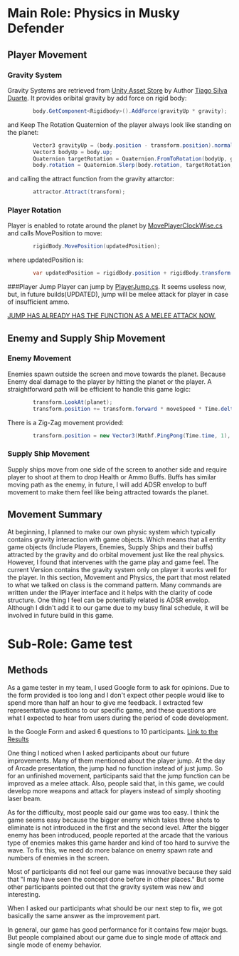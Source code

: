 # Main Role: Physics in Musky Defender

## Player Movement

### Gravity System
Gravity Systems are retrieved from [Unity Asset Store](https://assetstore.unity.com/packages/tools/physics/orbital-gravity-movement-65682) by Author [Tiago Silva Duarte](https://assetstore.unity.com/publishers/22155). It provides oribital gravity by add force on rigid body:
```C#
        body.GetComponent<Rigidbody>().AddForce(gravityUp * gravity);
```
and Keep The Rotation Quaternion of the player always look like standing on the planet:

```C#
        Vector3 gravityUp = (body.position - transform.position).normalized;
        Vector3 bodyUp = body.up;
        Quaternion targetRotation = Quaternion.FromToRotation(bodyUp, gravityUp) * body.rotation;
        body.rotation = Quaternion.Slerp(body.rotation, targetRotation, 50 * Time.deltaTime);
```
and calling the attract function from the gravity attarctor:

```C#
        attractor.Attract(transform);
```
### Player Rotation
Player is enabled to rotate around the planet by [MovePlayerClockWise.cs](https://github.com/MLA98/Gamedev189/blob/master/189GAME/Assets/Resources/Scripts/MovePlayerClockwise.cs) and calls MovePosition to move:
```C#
        rigidBody.MovePosition(updatedPosition);
```
where updatedPosition is:
```C#
        var updatedPosition = rigidBody.position + rigidBody.transform.TransformDirection(moveDir) * moveSpeed * Time.fixedDeltaTime;
```

###Player Jump
Player can jump by [PlayerJump.cs](https://github.com/MLA98/Gamedev189/blob/master/189GAME/Assets/Resources/Scripts/PlayerJump.cs). It seems useless now, but, in future builds(UPDATED), jump will be melee attack for player in case of insufficient ammo.

[JUMP HAS ALREADY HAS THE FUNCTION AS A MELEE ATTACK NOW.](https://github.com/MLA98/Gamedev189/blob/91922453c3b27931559b001f8e6f44b2d772bda5/189GAME/Assets/Resources/Scripts/PlayerController.cs#L71)

## Enemy and Supply Ship Movement

### Enemy Movement

Enemies spawn outside the screen and move towards the planet. Because Enemy deal damage to the player by hitting the planet or the player. A straightforward path will be efficient to handle this game logic:
```C#
        transform.LookAt(planet);
        transform.position += transform.forward * moveSpeed * Time.deltaTime;
```
There is a Zig-Zag movement provided:
```C#
        transform.position = new Vector3(Mathf.PingPong(Time.time, 1), transform.position.y, transform.position.z);
```

### Supply Ship Movement

Supply ships move from one side of the screen to another side and require player to shoot at them to drop Health or Ammo Buffs.
Buffs has similar moving path as the enemy, in future, I will add ADSR envelop to buff movement to make them feel like being attracted towards the planet. 

## Movement Summary
At beginning, I planned to make our own physic system which typically contains gravity interaction with game objects. Which means that all entity game objects (Include Players, Enemies, Supply Ships and their buffs) attracted by the gravity and do orbital movement just like the real physics. However, I found that intervenes with the game play and game feel. The current Version contains the gravity system only on player it works well for the player. 
In this section, Movement and Physics, the part that most related to what we talked on class is the command pattern. Many commands are written under the IPlayer interface and it helps with the clarity of code structure.
One thing I feel can be potentially related is ADSR envelop. Although I didn't add it to our game due to my busy final schedule, it will be involved in future build in this game.

# Sub-Role: Game test

## Methods

As a game tester in my team, I used Google form to ask for opinions. Due to the form provided is too long and I don't expect other people would like to spend more than half an hour to give me feedback. I extracted few representative questions to our specific game, and these questions are what I expected to hear from users during the period of code development. 

In the Google Form and asked 6 questions to 10 participants. 
[Link to the Results](https://docs.google.com/forms/d/16UKjFR_uxIj1NUQ3Aiartenbah8IORJ5pXacHDoReO4/edit?usp=sharing)

One thing I noticed when I asked participants about our future improvements. Many of them mentioned about the player jump. At the day of Arcade presentation, the jump had no function instead of just jump. So for an unfinished movement, participants said that the jump function can be improved as a melee attack. Also, people said that, in this game, we could develop more weapons and attack for players instead of simply shooting laser beam. 

As for the difficulty, most people said our game was too easy. I think the game seems easy because the bigger enemy which takes three shots to eliminate is not introduced in the first and the second level. After the bigger enemy has been introduced, people reported at the arcade that the various type of enemies makes this game harder and kind of too hard to survive the wave. To fix this, we need do more balance on enemy spawn rate and numbers of enemies in the screen. 

Most of participants did not feel our game was innovative because they said that "I may have seen the concept done before in other places." But some other participants pointed out that the gravity system was new and interesting. 

When I asked our participants what should be our next step to fix, we got basically the same answer as the improvement part. 

In general, our game has good performance for it contains few major bugs. But people complained about our game due to single mode of attack and single mode of enemy behavior.
